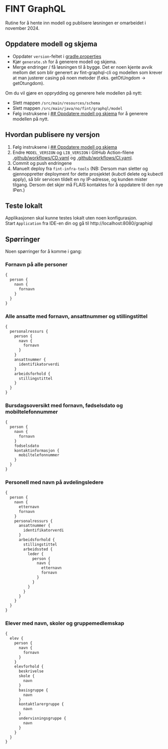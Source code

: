 # FINT GraphQL

Rutine for å hente inn modell og publisere løsningen er omarbeidet i november 2024.

## Oppdatere modell og skjema

* Oppdater `version`-feltet i [gradle.properties](gradle.properties)
* Kjør `generate.sh` for å generere modell og skjema.
* Merge endringer / få løsningen til å bygge. Det er noen kjente avvik mellom det som blir generert av fint-graphql-cli og modellen som krever at man justerer casing på noen metoder (f.eks. getOtUngdom -> getOtungdom).

Om du vil gjøre en opprydding og generere hele modellen på nytt:
* Slett mappen `/src/main/resources/schema`
* Slett mappen `/src/main/java/no/fint/graphql/model`
* Følg instruksene i [## Oppdatere modell og skjema](#oppdatere-modell-og-skjema) for å generere modellen på nytt.

## Hvordan publisere ny versjon

1. Følg instruksene i [## Oppdatere modell og skjema](#oppdatere-modell-og-skjema)
2. Endre `MODEL_VERSION` og `LIB_VERSION` i GitHub Action-filene [.github/workflows/CD.yaml](.github/workflows/CD.yaml) og [.github/workflows/CI.yaml](.github/workflows/CI.yaml).
3. Commit og push endringene
4. Manuelt deploy fra `fint-infra-tools`
(NB: Dersom man sletter og gjennoppretter deployment for dette prosjektet (kubctl delete og kubectl apply), så blir servicen tildelt en ny IP-adresse, og kunden mister tilgang. Dersom det skjer må FLAIS kontaktes for å oppdatere til den nye IPen.)

## Teste lokalt

Applikasjonen skal kunne testes lokalt uten noen konfigurasjon.  
Start `Application` fra IDE-en din og gå til http://localhost:8080/graphiql

## Spørringer

Noen spørringer for å komme i gang:

### Fornavn på alle personer

```graphql
{
  person {
    navn {
      fornavn
    }
  }
}
```

### Alle ansatte med fornavn, ansattnummer og stillingstittel

```graphql
{
  personalressurs {
    person {
      navn {
        fornavn
      }
    }
    ansattnummer {
      identifikatorverdi
    }
    arbeidsforhold {
      stillingstittel
    }
  }
}
```

### Bursdagsoversikt med fornavn, fødselsdato og mobiltelefonnummer

```graphql
{
  person {
    navn {
      fornavn
    }
    fodselsdato
    kontaktinformasjon {
      mobiltelefonnummer
    }
  }
}
```

### Personell med navn på avdelingsledere

```graphql
{
  person {
    navn {
      etternavn
      fornavn
    }
    personalressurs {
      ansattnummer {
        identifikatorverdi
      }
      arbeidsforhold {
        stillingstittel
        arbeidssted {
          leder {
            person {
              navn {
                etternavn
                fornavn
              }
            }
          }
        }
      }
    }
  }
}
```

### Elever med navn, skoler og gruppemedlemskap

```graphql
{
  elev {
    person {
      navn {
        fornavn
      }
    }
    elevforhold {
      beskrivelse
      skole {
        navn
      }
      basisgruppe {
        navn
      }
      kontaktlarergruppe {
        navn
      }
      undervisningsgruppe {
        navn
      }
    }
  }
}
```
